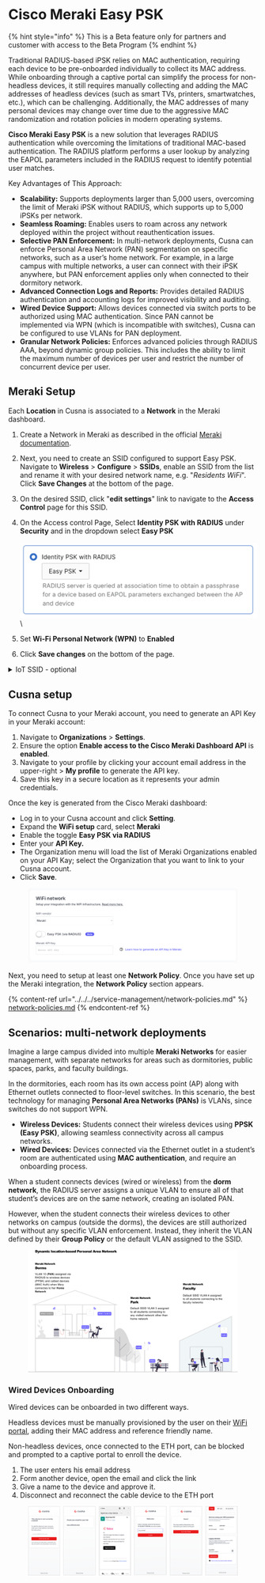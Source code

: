 # Cisco Meraki Easy PSK

{% hint style="info" %}
This is a Beta feature only for partners and customer with access to the Beta Program
{% endhint %}

Traditional RADIUS-based iPSK relies on MAC authentication, requiring each device to be pre-onboarded individually to collect its MAC address. While onboarding through a captive portal can simplify the process for non-headless devices, it still requires manually collecting and adding the MAC addresses of headless devices (such as smart TVs, printers, smartwatches, etc.), which can be challenging. Additionally, the MAC addresses of many personal devices may change over time due to the aggressive MAC randomization and rotation policies in modern operating systems.



**Cisco Meraki Easy PSK** is a new solution that leverages RADIUS authentication while overcoming the limitations of traditional MAC-based authentication. The RADIUS platform performs a user lookup by analyzing the EAPOL parameters included in the RADIUS request to identify potential user matches.

Key Advantages of This Approach:

* **Scalability:** Supports deployments larger than 5,000 users, overcoming the limit of Meraki iPSK without RADIUS, which supports up to 5,000 iPSKs per network.
* **Seamless Roaming:** Enables users to roam across any network deployed within the project without reauthentication issues.
* **Selective PAN Enforcement:** In multi-network deployments, Cusna can enforce Personal Area Network (PAN) segmentation on specific networks, such as a user’s home network. For example, in a large campus with multiple networks, a user can connect with their iPSK anywhere, but PAN enforcement applies only when connected to their dormitory network.
* **Advanced Connection Logs and Reports:** Provides detailed RADIUS authentication and accounting logs for improved visibility and auditing.
* **Wired Device Support:** Allows devices connected via switch ports to be authorized using MAC authentication. Since PAN cannot be implemented via WPN (which is incompatible with switches), Cusna can be configured to use VLANs for PAN deployment.
* **Granular Network Policies:** Enforces advanced policies through RADIUS AAA, beyond dynamic group policies. This includes the ability to limit the maximum number of devices per user and restrict the number of concurrent device  per user.



## Meraki Setup

Each **Location** in Cusna is associated to a **Network** in the Meraki dashboard.&#x20;

1. Create a Network in Meraki as described in the official [Meraki documentation](https://documentation.meraki.com/General_Administration/Organizations_and_Networks/Creating_and_Deleting_Dashboard_Networks).
2. Next, you need to create an SSID configured to support Easy PSK. Navigate to **Wireless** > **Configure** > **SSIDs**, enable an SSID from the list and rename it with your desired network name, e.g. "_Residents WiFi_". Click **Save Changes** at the bottom of the page.
3. On the desired SSID, click "**edit settings**" link to navigate to the **Access Control** page for this SSID.
4. On the Access control Page, Select **Identity PSK with RADIUS** under **Security** and in the dropdown select **Easy PSK**\
   \
   ![](<../../../.gitbook/assets/image (2) (1) (1) (1).png>)\

5. Set **Wi-Fi Personal Network (WPN)** to **Enabled**
6. Click **Save changes** on the bottom of the page.



<details>

<summary>IoT SSID - optional</summary>

If you need to support [IoT Devices Authentication](../../../service-management/wifi-portal-and-onboarding/iot-devices-authentication.md) via MAC authentication, you need to add an additional dedicated SSID in each of the Networks configured for the service.

1. Navigate to **Wireless** > **Configure** > **SSIDs**, enable an SSID from the list and rename it with your desired network name, e.g. "_IoT Devices_". Click **Save Changes** at the bottom of the page.
2. On the above SSID, click "**edit settings**" link to navigate to the **Access Control** page for this SSID.
3. On the Access Control page, select **Identity PSK without RADIUS** under **Security** \
   ![](<../../../.gitbook/assets/image (39).png>)
4. Select "None (direct Access)" in the Splash Page section\
   ![](<../../../.gitbook/assets/image (40).png>)
5.  Finally, expand the **RADIUS** section and add Primary and Secondary RADIUS data for both the **RADIUS servers** and **RADIUS Accounting servers** sections.\
    The RADIUS data (IP addresses, Ports and Secrets are delivered as part of your onboarding email).\


    <figure><img src="../../../.gitbook/assets/image (42).png" alt=""><figcaption></figcaption></figure>



</details>



## Cusna setup

To connect Cusna to your Meraki account, you need to generate an API Key in your Meraki account:

1. Navigate to **Organizations** > **Settings**.
2. Ensure the option **Enable access to the Cisco Meraki Dashboard API** is **enabled**.
3. Navigate to your profile by clicking your account email address in the upper-right > **My profile** to generate the API key.
4. Save this key in a secure location as it represents your admin credentials.



Once the key is generated from the Cisco Meraki dashboard:

* Log in to your Cusna account and click **Setting**.&#x20;
* Expand the **WiFi setup** card, select **Meraki**&#x20;
* Enable the toggle **Easy PSK via RADIUS**
* Enter your **API Key.**&#x20;
* The Organization menu will load the list of Meraki Organizations enabled on your API Kay; select the Organization that you want to link to your Cusna account.&#x20;
* Click **Save**.

<figure><img src="../../../.gitbook/assets/image (2) (1) (1) (1) (1).png" alt=""><figcaption></figcaption></figure>

Next, you need to setup at least one **Network Policy**.  Once you have set up the Meraki integration, the **Network Policy** section appears.

{% content-ref url="../../../service-management/network-policies.md" %}
[network-policies.md](../../../service-management/network-policies.md)
{% endcontent-ref %}



## Scenarios: multi-network deployments

Imagine a large campus divided into multiple **Meraki Networks** for easier management, with separate networks for areas such as dormitories, public spaces, parks, and faculty buildings.

In the dormitories, each room has its own access point (AP) along with Ethernet outlets connected to floor-level switches. In this scenario, the best technology for managing **Personal Area Networks (PANs)** is VLANs, since switches do not support WPN.

* **Wireless Devices:** Students connect their wireless devices using **PPSK (Easy PSK)**, allowing seamless connectivity across all campus networks.
* **Wired Devices:** Devices connected via the Ethernet outlet in a student’s room are authenticated using **MAC authentication**, and require an onboarding process.

When a student connects devices (wired or wireless) from the **dorm network**, the RADIUS server assigns a unique VLAN to ensure all of that student’s devices are on the same network, creating an isolated PAN.

However, when the student connects their wireless devices to other networks on campus (outside the dorms), the devices are still authorized but without any specific VLAN enforcement. Instead, they inherit the VLAN defined by their **Group Policy** or the default VLAN assigned to the SSID.



<figure><img src="../../../.gitbook/assets/image (1) (1) (1) (1) (1).png" alt=""><figcaption></figcaption></figure>

### Wired Devices Onboarding

Wired devices can be onboarded in two different ways.

Headless devices must be manually provisioned by the user on their [WiFi portal](../../../service-management/wifi-portal-and-onboarding/iot-devices-authentication.md), adding their MAC address and reference friendly name.

Non-headless devices, once connected to the ETH port, can be blocked and prompted to a captive portal to enroll the device.

1. The user enters his email address
2. Form another device, open the email and click the link
3. Give a name to the device and approve it.
4. Disconnect and reconnect the cable device to the ETH port

<figure><img src="../../../.gitbook/assets/image (1) (1) (1) (1) (1) (1).png" alt=""><figcaption></figcaption></figure>

